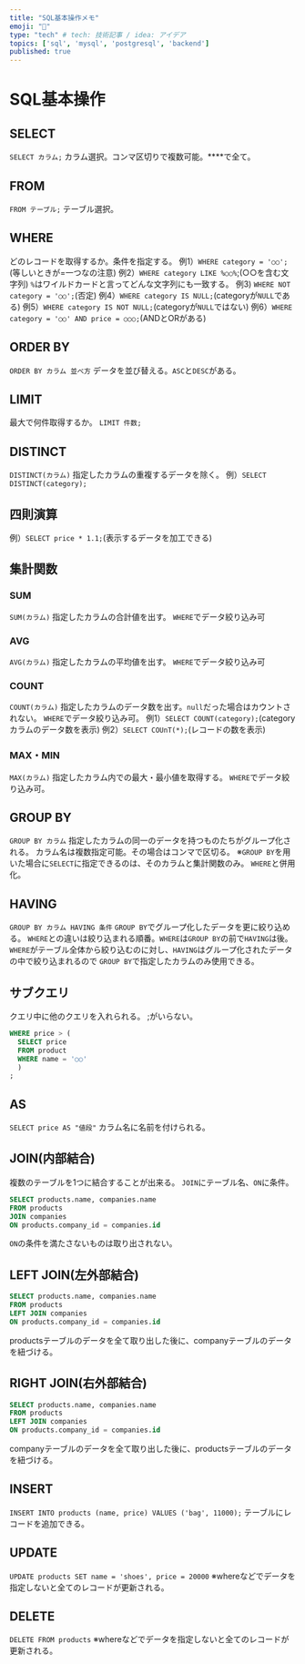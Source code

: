 ```yaml
---
title: "SQL基本操作メモ"
emoji: "📘"
type: "tech" # tech: 技術記事 / idea: アイデア
topics: ['sql', 'mysql', 'postgresql', 'backend']
published: true
---
```

# SQL基本操作
## SELECT
`SELECT カラム;`
カラム選択。コンマ区切りで複数可能。****で全て。
## FROM
`FROM テーブル;`
テーブル選択。
## WHERE
どのレコードを取得するか。条件を指定する。
例1）`WHERE category = '○○';`(等しいときが=一つなの注意)
例2）`WHERE category LIKE %○○%`;(○○を含む文字列)
`%`はワイルドカードと言ってどんな文字列にも一致する。
例3) `WHERE NOT category = '○○';`(否定)
例4）`WHERE category IS NULL;`(categoryが`NULL`である)
例5）`WHERE category IS NOT NULL;`(categoryが`NULL`ではない)
例6）`WHERE category = '○○' AND price = ○○○;`(ANDとORがある)
## ORDER BY
`ORDER BY カラム 並べ方`
データを並び替える。`ASC`と`DESC`がある。
## LIMIT
最大で何件取得するか。
`LIMIT 件数;`
## DISTINCT
`DISTINCT(カラム)`
指定したカラムの重複するデータを除く。
例）`SELECT DISTINCT(category);`
## 四則演算
例）`SELECT price * 1.1;`(表示するデータを加工できる)
## 集計関数
### SUM
`SUM(カラム)`
指定したカラムの合計値を出す。
`WHERE`でデータ絞り込み可
### AVG
`AVG(カラム)`
指定したカラムの平均値を出す。
`WHERE`でデータ絞り込み可
### COUNT
`COUNT(カラム)`
指定したカラムのデータ数を出す。`null`だった場合はカウントされない。
`WHERE`でデータ絞り込み可。
例1）`SELECT COUNT(category);`(categoryカラムのデータ数を表示)
例2）`SELECT COUnT(*);`(レコードの数を表示)
### MAX・MIN
`MAX(カラム)`
指定したカラム内での最大・最小値を取得する。
`WHERE`でデータ絞り込み可。
## GROUP BY
`GROUP BY カラム`
指定したカラムの同一のデータを持つものたちがグループ化される。
カラム名は複数指定可能。その場合はコンマで区切る。
※`GROUP BY`を用いた場合に`SELECT`に指定できるのは、そのカラムと集計関数のみ。
`WHERE`と併用化。
## HAVING
`GROUP BY カラム HAVING 条件`
`GROUP BY`でグループ化したデータを更に絞り込める。
`WHERE`との違いは絞り込まれる順番。`WHERE`は`GROUP BY`の前で`HAVING`は後。
`WHERE`がテーブル全体から絞り込むのに対し、`HAVING`はグループ化されたデータの中で絞り込まれるので
`GROUP BY`で指定したカラムのみ使用できる。
## サブクエリ
クエリ中に他のクエリを入れられる。
;がいらない。
```sql
WHERE price > (
  SELECT price
  FROM product
  WHERE name = '○○' 
  )
;
```
## AS
`SELECT price AS "値段"`
カラム名に名前を付けられる。
## JOIN(内部結合)
複数のテーブルを1つに結合することが出来る。
`JOIN`にテーブル名、`ON`に条件。
```sql
SELECT products.name, companies.name
FROM products
JOIN companies
ON products.company_id = companies.id
```
`ON`の条件を満たさないものは取り出されない。
## LEFT JOIN(左外部結合)
```sql
SELECT products.name, companies.name
FROM products
LEFT JOIN companies
ON products.company_id = companies.id
```
productsテーブルのデータを全て取り出した後に、companyテーブルのデータを紐づける。
## RIGHT JOIN(右外部結合)
```sql
SELECT products.name, companies.name
FROM products
LEFT JOIN companies
ON products.company_id = companies.id
```
companyテーブルのデータを全て取り出した後に、productsテーブルのデータを紐づける。
## INSERT
`INSERT INTO products (name, price) VALUES ('bag', 11000);`
テーブルにレコードを追加できる。
## UPDATE
`UPDATE products SET name = 'shoes', price = 20000`
※whereなどでデータを指定しないと全てのレコードが更新される。
## DELETE
`DELETE FROM products`
※whereなどでデータを指定しないと全てのレコードが更新される。
